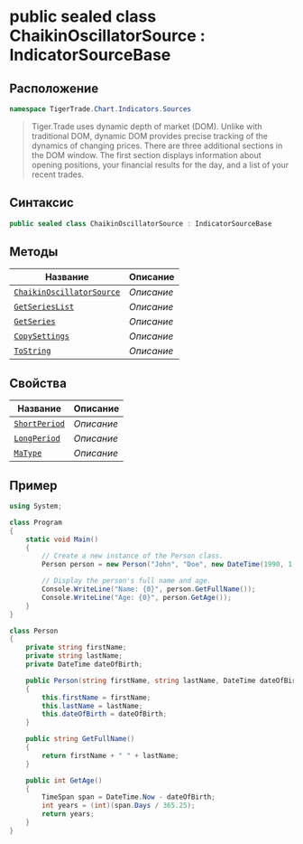 
# public sealed class ChaikinOscillatorSource : IndicatorSourceBase
## Расположение
```csharp
namespace TigerTrade.Chart.Indicators.Sources
```



> Tiger.Trade uses dynamic depth of market (DOM). Unlike with traditional DOM, dynamic DOM provides precise tracking of the dynamics of changing prices. There are three additional sections in the DOM window. The first section displays information about opening positions, your financial results for the day, and a list of your recent trades.

## Синтаксис
```csharp
public sealed class ChaikinOscillatorSource : IndicatorSourceBase
```


## Методы
| Название | Описание |
| --- | --- |
| [`ChaikinOscillatorSource`](./ChaikinOscillatorSource.cs/metody/ChaikinOscillatorSource.md) | *Описание* |
| [`GetSeriesList`](./ChaikinOscillatorSource.cs/metody/GetSeriesList.md) | *Описание* |
| [`GetSeries`](./ChaikinOscillatorSource.cs/metody/GetSeries.md) | *Описание* |
| [`CopySettings`](./ChaikinOscillatorSource.cs/metody/CopySettings.md) | *Описание* |
| [`ToString`](./ChaikinOscillatorSource.cs/metody/ToString.md) | *Описание* |

## Свойства
| Название | Описание |
| --- | --- |
| [`ShortPeriod`](./ChaikinOscillatorSource.cs/svoistva/ShortPeriod.md) | *Описание* |
| [`LongPeriod`](./ChaikinOscillatorSource.cs/svoistva/LongPeriod.md) | *Описание* |
| [`MaType`](./ChaikinOscillatorSource.cs/svoistva/MaType.md) | *Описание* |


## Пример
```csharp
using System;

class Program
{
    static void Main()
    {
        // Create a new instance of the Person class.
        Person person = new Person("John", "Doe", new DateTime(1990, 1, 1));

        // Display the person's full name and age.
        Console.WriteLine("Name: {0}", person.GetFullName());
        Console.WriteLine("Age: {0}", person.GetAge());
    }
}

class Person
{
    private string firstName;
    private string lastName;
    private DateTime dateOfBirth;

    public Person(string firstName, string lastName, DateTime dateOfBirth)
    {
        this.firstName = firstName;
        this.lastName = lastName;
        this.dateOfBirth = dateOfBirth;
    }

    public string GetFullName()
    {
        return firstName + " " + lastName;
    }

    public int GetAge()
    {
        TimeSpan span = DateTime.Now - dateOfBirth;
        int years = (int)(span.Days / 365.25);
        return years;
    }
}
```

